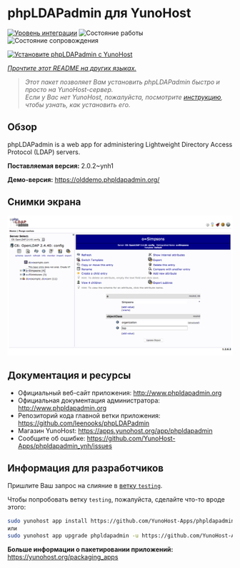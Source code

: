 <!--
Важно: этот README был автоматически сгенерирован <https://github.com/YunoHost/apps/tree/master/tools/readme_generator>
Он НЕ ДОЛЖЕН редактироваться вручную.
-->

# phpLDAPadmin для YunoHost

[![Уровень интеграции](https://apps.yunohost.org/badge/integration/phpldapadmin)](https://ci-apps.yunohost.org/ci/apps/phpldapadmin/)
![Состояние работы](https://apps.yunohost.org/badge/state/phpldapadmin)
![Состояние сопровождения](https://apps.yunohost.org/badge/maintained/phpldapadmin)

[![Установите phpLDAPadmin с YunoHost](https://install-app.yunohost.org/install-with-yunohost.svg)](https://install-app.yunohost.org/?app=phpldapadmin)

*[Прочтите этот README на других языках.](./ALL_README.md)*

> *Этот пакет позволяет Вам установить phpLDAPadmin быстро и просто на YunoHost-сервер.*  
> *Если у Вас нет YunoHost, пожалуйста, посмотрите [инструкцию](https://yunohost.org/install), чтобы узнать, как установить его.*

## Обзор

phpLDAPadmin is a web app for administering Lightweight Directory Access Protocol (LDAP) servers.

**Поставляемая версия:** 2.0.2~ynh1

**Демо-версия:** <https://olddemo.phpldapadmin.org/>

## Снимки экрана

![Снимок экрана phpLDAPadmin](./doc/screenshots/screenshot.png)

## Документация и ресурсы

- Официальный веб-сайт приложения: <http://www.phpldapadmin.org>
- Официальная документация администратора: <http://www.phpldapadmin.org>
- Репозиторий кода главной ветки приложения: <https://github.com/leenooks/phpLDAPadmin>
- Магазин YunoHost: <https://apps.yunohost.org/app/phpldapadmin>
- Сообщите об ошибке: <https://github.com/YunoHost-Apps/phpldapadmin_ynh/issues>

## Информация для разработчиков

Пришлите Ваш запрос на слияние в [ветку `testing`](https://github.com/YunoHost-Apps/phpldapadmin_ynh/tree/testing).

Чтобы попробовать ветку `testing`, пожалуйста, сделайте что-то вроде этого:

```bash
sudo yunohost app install https://github.com/YunoHost-Apps/phpldapadmin_ynh/tree/testing --debug
или
sudo yunohost app upgrade phpldapadmin -u https://github.com/YunoHost-Apps/phpldapadmin_ynh/tree/testing --debug
```

**Больше информации о пакетировании приложений:** <https://yunohost.org/packaging_apps>
